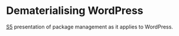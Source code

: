 # Dematerialising WordPress

[S5](http://meyerweb.com/eric/tools/s5/) presentation of package management as it applies to WordPress.
